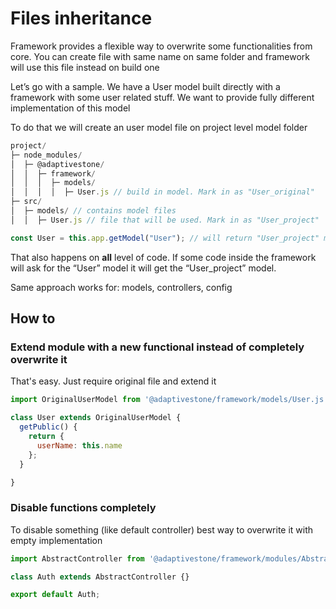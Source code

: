 # Files inheritance 

Framework provides a flexible way to overwrite some functionalities from core. You can create file with same name on same folder and framework will use this file instead on build one 

Let’s go with a sample. We have a User model built directly with a framework with some user related stuff. We want to provide fully different implementation of this model

To do that we will create an user model file on project level model folder

```js
project/ 
├─ node_modules/
│  ├─ @adaptivestone/
│  │  ├─ framework/
│  │  │  ├─ models/
│  │  │  │  ├─ User.js // build in model. Mark in as "User_original"
├─ src/
│  ├─ models/ // contains model files 
│  │  ├─ User.js // file that will be used. Mark in as "User_project"

```

```js
const User = this.app.getModel("User"); // will return "User_project" model
```

That also happens on **all** level of code. If some code inside the framework will ask for the “User” model it will get the “User_project” model.

Same approach works for: models, controllers, config


## How to 

### Extend module with a new functional instead of completely overwrite it 

That's easy. Just require original file and extend it 

```js
import OriginalUserModel from '@adaptivestone/framework/models/User.js';

class User extends OriginalUserModel {
  getPublic() {
    return {
      userName: this.name
    };
  }

}
```

### Disable functions completely

To disable something (like default controller) best way to overwrite it with empty implementation 


```js
import AbstractController from '@adaptivestone/framework/modules/AbstractController.js';

class Auth extends AbstractController {}

export default Auth;

```
